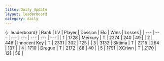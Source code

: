 ```yaml
---
title: Daily Update
layout: leaderboard
category: daily
---
```


{: .leaderboard}
| Rank | LV | Player | Division | Elo | Wins | Losses |
| --- | --- | --- | --- | --- | --- | --- |
| <span data-change="0">1</span> | 1728 | <span title="ID: 692745">Mercury</span> | T | <span data-change="19">2374</span> | <span data-change="34">240</span> | <span data-change="6">49</span> |
| <span data-change="0">2</span> | 446 | <span title="ID: 773025">Innocent Key</span> | T | <span data-change="-4">2331</span> | <span data-change="49">302</span> | <span data-change="12">125</span> |
| <span data-change="1">3</span> | 3132 | <span title="ID: 353063">Sktima</span> | T | <span data-change="9">2215</span> | <span data-change="8">264</span> | <span data-change="2">107</span> |
| <span data-change="1">4</span> | 1710 | <span title="ID: 337810">Dregun</span> | T | <span data-change="-6">2172</span> | <span data-change="3">88</span> | <span data-change="3">40</span> |
| <span data-change="1">5</span> | 1791 | <span title="ID: 448883">XCriwn</span> | T | <span data-change="0">2170</span> | <span data-change="0">121</span> | <span data-change="0">56</span> |